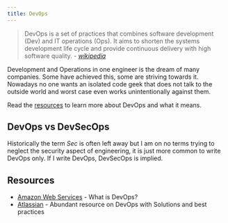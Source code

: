 ```yaml
---
title: DevOps
---
```


> DevOps is a set of practices that combines software development (Dev) and IT operations (Ops). It aims to shorten the systems development life cycle and provide continuous delivery with high software quality. - *[wikipedia](https://en.wikipedia.org/wiki/DevOps)*

Development and Operations in one engineer is the dream of many companies. Some have achieved this, some are striving towards it. Nowadays no one wants an isolated code geek that does not talk to the outside world and worst case even works unintentionally against them.

Read the [resources](#resources) to learn more about DevOps and what it means.

## DevOps vs DevSecOps

Historically the term _Sec_ is often left away but I am on no terms trying to neglect the security aspect of engineering, it is just more common to write DevOps only. If I write DevOps, DevSecOps is implied.

## Resources

- [Amazon Web Services](https://aws.amazon.com/devops/what-is-devops/) - What is DevOps?
- [Atlassian](https://www.atlassian.com/devops/what-is-devops) - Abundant resource on DevOps with Solutions and best practices